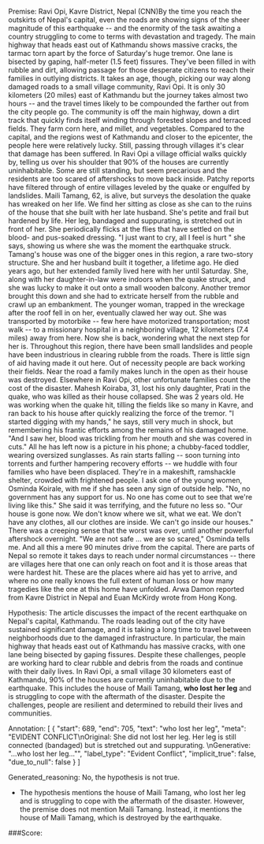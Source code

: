 
Premise:
Ravi Opi, Kavre District, Nepal (CNN)By the time you reach the outskirts of Nepal's capital, even the roads are showing signs of the sheer magnitude of this earthquake -- and the enormity of the task awaiting a country struggling to come to terms with devastation and tragedy. The main highway that heads east out of Kathmandu shows massive cracks, the tarmac torn apart by the force of Saturday's huge tremor. One lane is bisected by gaping, half-meter (1.5 feet) fissures. They've been filled in with rubble and dirt, allowing passage for those desperate citizens to reach their families in outlying districts. It takes an age, though, picking our way along damaged roads to a small village community, Ravi Opi. It is only 30 kilometers (20 miles) east of Kathmandu but the journey takes almost two hours -- and the travel times likely to be compounded the farther out from the city people go. The community is off the main highway, down a dirt track that quickly finds itself winding through forested slopes and terraced fields. They farm corn here, and millet, and vegetables. Compared to the capital, and the regions west of Kathmandu and closer to the epicenter, the people here were relatively lucky. Still, passing through villages it's clear that damage has been suffered. In Ravi Opi a village official walks quickly by, telling us over his shoulder that 90% of the houses are currently uninhabitable. Some are still standing, but seem precarious and the residents are too scared of aftershocks to move back inside. Patchy reports have filtered through of entire villages leveled by the quake or engulfed by landslides. Maili Tamang, 62, is alive, but surveys the desolation the quake has wreaked on her life. We find her sitting as close as she can to the ruins of the house that she built with her late husband. She's petite and frail but hardened by life. Her leg, bandaged and suppurating, is stretched out in front of her. She periodically flicks at the flies that have settled on the blood- and pus-soaked dressing. "I just want to cry, all I feel is hurt " she says, showing us where she was the moment the earthquake struck. Tamang's house was one of the bigger ones in this region, a rare two-story structure. She and her husband built it together, a lifetime ago. He died years ago, but her extended family lived here with her until Saturday. She, along with her daughter-in-law were indoors when the quake struck, and she was lucky to make it out onto a small wooden balcony. Another tremor brought this down and she had to extricate herself from the rubble and crawl up an embankment. The younger woman, trapped in the wreckage after the roof fell in on her, eventually clawed her way out. She was transported by motorbike -- few here have motorized transportation; most walk -- to a missionary hospital in a neighboring village, 12 kilometers (7.4 miles) away from here. Now she is back, wondering what the next step for her is. Throughout this region, there have been small landslides and people have been industrious in clearing rubble from the roads. There is little sign of aid having made it out here. Out of necessity people are back working their fields. Near the road a family makes lunch in the open as their house was destroyed. Elsewhere in Ravi Opi, other unfortunate families count the cost of the disaster. Mahesh Koiraba, 31, lost his only daughter, Prati in the quake, who was killed as their house collapsed. She was 2 years old. He was working when the quake hit, tilling the fields like so many in Kavre, and ran back to his house after quickly realizing the force of the tremor. "I started digging with my hands," he says, still very much in shock, but remembering his frantic efforts among the remains of his damaged home. "And I saw her, blood was trickling from her mouth and she was covered in cuts." All he has left now is a picture in his phone; a chubby-faced toddler, wearing oversized sunglasses. As rain starts falling -- soon turning into torrents and further hampering recovery efforts -- we huddle with four families who have been displaced. They're in a makeshift, ramshackle shelter, crowded with frightened people. I ask one of the young women, Osminda Koirale, with me if she has seen any sign of outside help. "No, no government has any support for us. No one has come out to see that we're living like this." She said it was terrifying, and the future no less so. "Our house is gone now. We don't know where we sit, what we eat. We don't have any clothes, all our clothes are inside. We can't go inside our houses." There was a creeping sense that the worst was over, until another powerful aftershock overnight. "We are not safe ... we are so scared," Osminda tells me. And all this a mere 90 minutes drive from the capital. There are parts of Nepal so remote it takes days to reach under normal circumstances -- there are villages here that one can only reach on foot and it is those areas that were hardest hit. These are the places where aid has yet to arrive, and where no one really knows the full extent of human loss or how many tragedies like the one at this home have unfolded. Arwa Damon reported from Kavre District in Nepal and Euan McKirdy wrote from Hong Kong.


Hypothesis:
The article discusses the impact of the recent earthquake on Nepal's capital, Kathmandu. The roads leading out of the city have sustained significant damage, and it is taking a long time to travel between neighborhoods due to the damaged infrastructure. In particular, the main highway that heads east out of Kathmandu has massive cracks, with one lane being bisected by gaping fissures. Despite these challenges, people are working hard to clear rubble and debris from the roads and continue with their daily lives. In Ravi Opi, a small village 30 kilometers east of Kathmandu, 90% of the houses are currently uninhabitable due to the earthquake. This includes the house of Maili Tamang, **who lost her leg** and is struggling to cope with the aftermath of the disaster. Despite the challenges, people are resilient and determined to rebuild their lives and communities.

Annotation:
[
  {
    "start": 689,
    "end": 705,
    "text": "who lost her leg",
    "meta": "EVIDENT CONFLICT\nOriginal: She did not lost her leg. Her leg is still connected (bandaged)  but is stretched out and suppurating. \nGenerative: \"...who lost her leg...\"",
    "label_type": "Evident Conflict",
    "implicit_true": false,
    "due_to_null": false
  }
]

Generated_reasoning:
No, the hypothesis is not true. 
- The hypothesis mentions the house of Maili Tamang, who lost her leg and is struggling to cope with the aftermath of the disaster. However, the premise does not mention Maili Tamang. Instead, it mentions the house of Maili Tamang, which is destroyed by the earthquake.

###Score:
